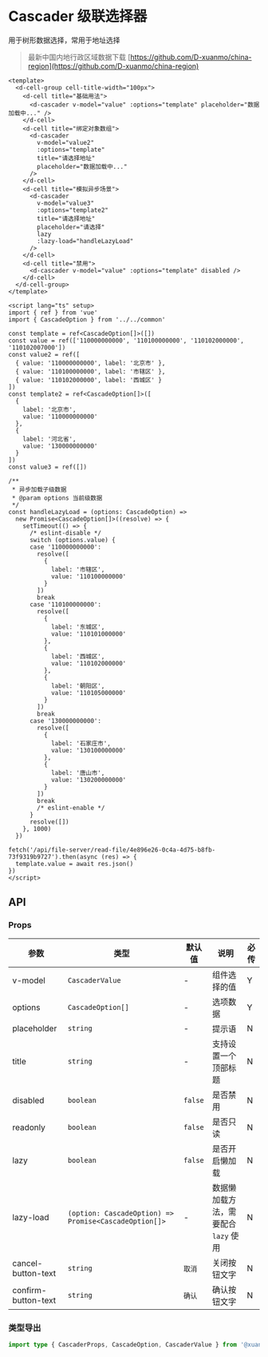 # Cascader 级联选择器

用于树形数据选择，常用于地址选择

> 最新中国内地行政区域数据下载 [https://github.com/D-xuanmo/china-region](https://github.com/D-xuanmo/china-region)

```vue client=Mobile playground=MCascader
<template>
  <d-cell-group cell-title-width="100px">
    <d-cell title="基础用法">
      <d-cascader v-model="value" :options="template" placeholder="数据加载中..." />
    </d-cell>
    <d-cell title="绑定对象数组">
      <d-cascader
        v-model="value2"
        :options="template"
        title="请选择地址"
        placeholder="数据加载中..."
      />
    </d-cell>
    <d-cell title="模拟异步场景">
      <d-cascader
        v-model="value3"
        :options="template2"
        title="请选择地址"
        placeholder="请选择"
        lazy
        :lazy-load="handleLazyLoad"
      />
    </d-cell>
    <d-cell title="禁用">
      <d-cascader v-model="value" :options="template" disabled />
    </d-cell>
  </d-cell-group>
</template>

<script lang="ts" setup>
import { ref } from 'vue'
import { CascadeOption } from '../../common'

const template = ref<CascadeOption[]>([])
const value = ref(['110000000000', '110100000000', '110102000000', '110102007000'])
const value2 = ref([
  { value: '110000000000', label: '北京市' },
  { value: '110100000000', label: '市辖区' },
  { value: '110102000000', label: '西城区' }
])
const template2 = ref<CascadeOption[]>([
  {
    label: '北京市',
    value: '110000000000'
  },
  {
    label: '河北省',
    value: '130000000000'
  }
])
const value3 = ref([])

/**
 * 异步加载子级数据
 * @param options 当前级数据
 */
const handleLazyLoad = (options: CascadeOption) =>
  new Promise<CascadeOption[]>((resolve) => {
    setTimeout(() => {
      /* eslint-disable */
      switch (options.value) {
      case '110000000000':
        resolve([
          {
            label: '市辖区',
            value: '110100000000'
          }
        ])
        break
      case '110100000000':
        resolve([
          {
            label: '东城区',
            value: '110101000000'
          },
          {
            label: '西城区',
            value: '110102000000'
          },
          {
            label: '朝阳区',
            value: '110105000000'
          }
        ])
        break
      case '130000000000':
        resolve([
          {
            label: '石家庄市',
            value: '130100000000'
          },
          {
            label: '唐山市',
            value: '130200000000'
          }
        ])
        break
        /* eslint-enable */
      }
      resolve([])
    }, 1000)
  })

fetch('/api/file-server/read-file/4e896e26-0c4a-4d75-b8fb-73f9319b9727').then(async (res) => {
  template.value = await res.json()
})
</script>
```

## API

### Props

|参数|类型|默认值|说明|必传|
|----|---|-----|---|----|
|v-model|`CascaderValue`|-|组件选择的值|Y|
|options|`CascadeOption[]`|-|选项数据|Y|
|placeholder|`string`|-|提示语|N|
|title|`string`|-|支持设置一个顶部标题|N|
|disabled|`boolean`|`false`|是否禁用|N|
|readonly|`boolean`|`false`|是否只读|N|
|lazy|`boolean`|`false`|是否开启懒加载|N|
|lazy-load|`(option: CascadeOption) => Promise<CascadeOption[]>`|-|数据懒加载方法，需要配合 `lazy` 使用|N|
|cancel-button-text|`string`|`取消`|关闭按钮文字|N|
|confirm-button-text|`string`|`确认`|确认按钮文字|N|

### 类型导出

```typescript
import type { CascaderProps, CascadeOption, CascaderValue } from '@xuanmo/dl-ui'
```
